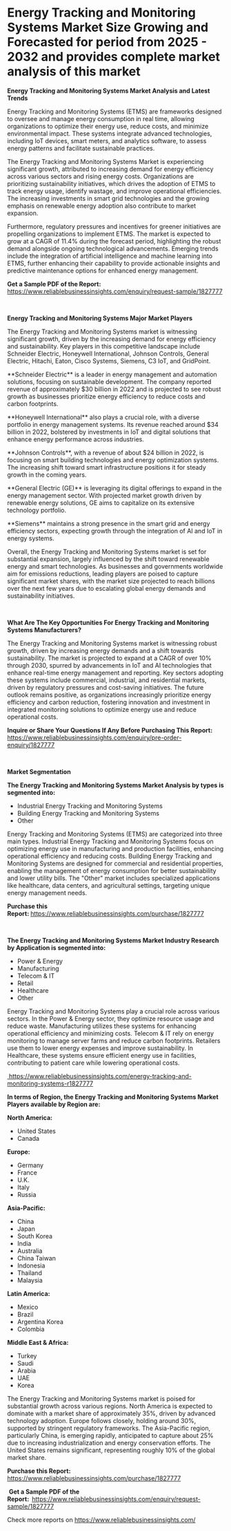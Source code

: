<p><h1>Energy Tracking and Monitoring Systems Market Size Growing and Forecasted for period from 2025 - 2032 and provides complete market analysis of this market</h1></p><p><strong>Energy Tracking and Monitoring Systems Market Analysis and Latest Trends</strong></p>
<p><p>Energy Tracking and Monitoring Systems (ETMS) are frameworks designed to oversee and manage energy consumption in real time, allowing organizations to optimize their energy use, reduce costs, and minimize environmental impact. These systems integrate advanced technologies, including IoT devices, smart meters, and analytics software, to assess energy patterns and facilitate sustainable practices.</p><p>The Energy Tracking and Monitoring Systems Market is experiencing significant growth, attributed to increasing demand for energy efficiency across various sectors and rising energy costs. Organizations are prioritizing sustainability initiatives, which drives the adoption of ETMS to track energy usage, identify wastage, and improve operational efficiencies. The increasing investments in smart grid technologies and the growing emphasis on renewable energy adoption also contribute to market expansion.</p><p>Furthermore, regulatory pressures and incentives for greener initiatives are propelling organizations to implement ETMS. The market is expected to grow at a CAGR of 11.4% during the forecast period, highlighting the robust demand alongside ongoing technological advancements. Emerging trends include the integration of artificial intelligence and machine learning into ETMS, further enhancing their capability to provide actionable insights and predictive maintenance options for enhanced energy management.</p></p>
<p><strong>Get a Sample PDF of the Report:&nbsp;</strong> <a href="https://www.reliablebusinessinsights.com/enquiry/request-sample/1827777?utm_campaign=2190&utm_medium=2&utm_source=Github&utm_content=ia&utm_term=11032025&utm_id=energy-tracking-and-monitoring-systems">https://www.reliablebusinessinsights.com/enquiry/request-sample/1827777</a></p>
<p>&nbsp;</p>
<p><strong>Energy Tracking and Monitoring Systems Major Market Players</strong></p>
<p><p>The Energy Tracking and Monitoring Systems market is witnessing significant growth, driven by the increasing demand for energy efficiency and sustainability. Key players in this competitive landscape include Schneider Electric, Honeywell International, Johnson Controls, General Electric, Hitachi, Eaton, Cisco Systems, Siemens, C3 IoT, and GridPoint.</p><p>**Schneider Electric** is a leader in energy management and automation solutions, focusing on sustainable development. The company reported revenue of approximately $30 billion in 2022 and is projected to see robust growth as businesses prioritize energy efficiency to reduce costs and carbon footprints.</p><p>**Honeywell International** also plays a crucial role, with a diverse portfolio in energy management systems. Its revenue reached around $34 billion in 2022, bolstered by investments in IoT and digital solutions that enhance energy performance across industries.</p><p>**Johnson Controls**, with a revenue of about $24 billion in 2022, is focusing on smart building technologies and energy optimization systems. The increasing shift toward smart infrastructure positions it for steady growth in the coming years.</p><p>**General Electric (GE)** is leveraging its digital offerings to expand in the energy management sector. With projected market growth driven by renewable energy solutions, GE aims to capitalize on its extensive technology portfolio.</p><p>**Siemens** maintains a strong presence in the smart grid and energy efficiency sectors, expecting growth through the integration of AI and IoT in energy systems. </p><p>Overall, the Energy Tracking and Monitoring Systems market is set for substantial expansion, largely influenced by the shift toward renewable energy and smart technologies. As businesses and governments worldwide aim for emissions reductions, leading players are poised to capture significant market shares, with the market size projected to reach billions over the next few years due to escalating global energy demands and sustainability initiatives.</p></p>
<p>&nbsp;</p>
<p><strong>What Are The Key Opportunities For Energy Tracking and Monitoring Systems Manufacturers?</strong></p>
<p><p>The Energy Tracking and Monitoring Systems market is witnessing robust growth, driven by increasing energy demands and a shift towards sustainability. The market is projected to expand at a CAGR of over 10% through 2030, spurred by advancements in IoT and AI technologies that enhance real-time energy management and reporting. Key sectors adopting these systems include commercial, industrial, and residential markets, driven by regulatory pressures and cost-saving initiatives. The future outlook remains positive, as organizations increasingly prioritize energy efficiency and carbon reduction, fostering innovation and investment in integrated monitoring solutions to optimize energy use and reduce operational costs.</p></p>
<p><strong>Inquire or Share Your Questions If Any Before Purchasing This Report:</strong> <a href="https://www.reliablebusinessinsights.com/enquiry/pre-order-enquiry/1827777?utm_campaign=2190&utm_medium=2&utm_source=Github&utm_content=ia&utm_term=11032025&utm_id=energy-tracking-and-monitoring-systems">https://www.reliablebusinessinsights.com/enquiry/pre-order-enquiry/1827777</a></p>
<p>&nbsp;</p>
<p><strong>Market Segmentation</strong></p>
<p><strong>The Energy Tracking and Monitoring Systems Market Analysis by types is segmented into:</strong></p>
<p><ul><li>Industrial Energy Tracking and Monitoring Systems</li><li>Building Energy Tracking and Monitoring Systems</li><li>Other</li></ul></p>
<p><p>Energy Tracking and Monitoring Systems (ETMS) are categorized into three main types. Industrial Energy Tracking and Monitoring Systems focus on optimizing energy use in manufacturing and production facilities, enhancing operational efficiency and reducing costs. Building Energy Tracking and Monitoring Systems are designed for commercial and residential properties, enabling the management of energy consumption for better sustainability and lower utility bills. The "Other" market includes specialized applications like healthcare, data centers, and agricultural settings, targeting unique energy management needs.</p></p>
<p><strong>Purchase this Report:&nbsp;</strong><a href="https://www.reliablebusinessinsights.com/purchase/1827777?utm_campaign=2190&utm_medium=2&utm_source=Github&utm_content=ia&utm_term=11032025&utm_id=energy-tracking-and-monitoring-systems">https://www.reliablebusinessinsights.com/purchase/1827777</a></p>
<p>&nbsp;</p>
<p><strong>The Energy Tracking and Monitoring Systems Market Industry Research by Application is segmented into:</strong></p>
<p><ul><li>Power & Energy</li><li>Manufacturing</li><li>Telecom & IT</li><li>Retail</li><li>Healthcare</li><li>Other</li></ul></p>
<p><p>Energy Tracking and Monitoring Systems play a crucial role across various sectors. In the Power & Energy sector, they optimize resource usage and reduce waste. Manufacturing utilizes these systems for enhancing operational efficiency and minimizing costs. Telecom & IT rely on energy monitoring to manage server farms and reduce carbon footprints. Retailers use them to lower energy expenses and improve sustainability. In Healthcare, these systems ensure efficient energy use in facilities, contributing to patient care while lowering operational costs.</p></p>
<p><a href="https://www.reliablebusinessinsights.com/energy-tracking-and-monitoring-systems-r1827777?utm_campaign=2190&utm_medium=2&utm_source=Github&utm_content=ia&utm_term=11032025&utm_id=energy-tracking-and-monitoring-systems">&nbsp;https://www.reliablebusinessinsights.com/energy-tracking-and-monitoring-systems-r1827777</a></p>
<p><strong>In terms of Region, the Energy Tracking and Monitoring Systems Market Players available by Region are:</strong></p>
<p>
    <p> <strong> North America: </strong>
        <ul>
            <li>United States</li>
            <li>Canada</li>
        </ul>
        </p> 
    <p> <strong> Europe: </strong>
        <ul>
            <li>Germany</li>
            <li>France</li>
            <li>U.K.</li>
            <li>Italy</li>
            <li>Russia</li>
        </ul>
        </p> 
    <p> <strong> Asia-Pacific: </strong>
        <ul>
            <li>China</li>
            <li>Japan</li>
            <li>South Korea</li>
            <li>India</li>
            <li>Australia</li>
            <li>China Taiwan</li>
            <li>Indonesia</li>
            <li>Thailand</li>
            <li>Malaysia</li>
        </ul>
        </p> 
    <p> <strong> Latin America: </strong>
        <ul>
            <li>Mexico</li>
            <li>Brazil</li>
            <li>Argentina Korea</li>
            <li>Colombia</li>
        </ul>
        </p> 
    <p> <strong> Middle East & Africa: </strong>
        <ul>
            <li>Turkey</li>
            <li>Saudi</li>
            <li>Arabia</li>
            <li>UAE</li>
            <li>Korea</li>
        </ul>
    </p>
    </p>
<p><p>The Energy Tracking and Monitoring Systems market is poised for substantial growth across various regions. North America is expected to dominate with a market share of approximately 35%, driven by advanced technology adoption. Europe follows closely, holding around 30%, supported by stringent regulatory frameworks. The Asia-Pacific region, particularly China, is emerging rapidly, anticipated to capture about 25% due to increasing industrialization and energy conservation efforts. The United States remains significant, representing roughly 10% of the global market share.</p></p>
<p><strong>Purchase this Report: </strong><a href="https://www.reliablebusinessinsights.com/purchase/1827777?utm_campaign=2190&utm_medium=2&utm_source=Github&utm_content=ia&utm_term=11032025&utm_id=energy-tracking-and-monitoring-systems">https://www.reliablebusinessinsights.com/purchase/1827777</a></p>
<p>&nbsp;<strong>Get a Sample PDF of the Report:&nbsp;&nbsp;</strong><a href="https://www.reliablebusinessinsights.com/enquiry/request-sample/1827777?utm_campaign=2190&utm_medium=2&utm_source=Github&utm_content=ia&utm_term=11032025&utm_id=energy-tracking-and-monitoring-systems">https://www.reliablebusinessinsights.com/enquiry/request-sample/1827777</a></p>
<p><strong></strong></p>
<p>Check more reports on <a href="https://www.reliablebusinessinsights.com/?utm_campaign=2190&utm_medium=2&utm_source=Github&utm_content=ia&utm_term=11032025&utm_id=energy-tracking-and-monitoring-systems">https://www.reliablebusinessinsights.com/</a></p>